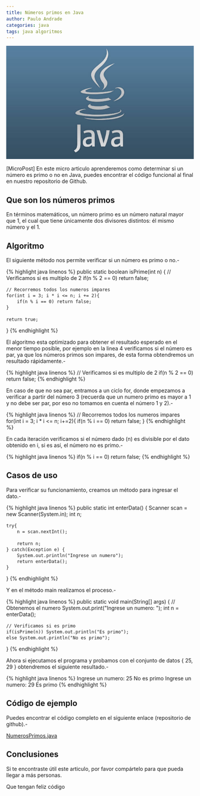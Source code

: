 ```yaml
---
title: Números primos en Java
author: Paulo Andrade
categories: java
tags: java algoritmos
---
```


![Numeros primos en java](/img/java.jpg)

[MicroPost] En este micro articulo aprenderemos como determinar si un número es primo o no en Java, puedes encontrar el código funcional al final en nuestro repositorio de Github.

## Que son los números primos

En términos matemáticos, un número primo es un número natural mayor que 1, el cual que tiene únicamente dos divisores distintos: él mismo número y el 1.

## Algoritmo

El siguiente método nos permite verificar si un número es primo o no.-

<ins class="adsbygoogle"
     style="display:block; text-align:center;"
     data-ad-layout="in-article"
     data-ad-format="fluid"
     data-ad-client="ca-pub-0593566584451788"
     data-ad-slot="1426664336"></ins>
<script>
     (adsbygoogle = window.adsbygoogle || []).push({});
</script>

{% highlight java linenos %}
public static boolean isPrime(int n)
{
    // Verificamos si es multiplo de 2
    if(n % 2 == 0) return false;

    // Recorremos todos los numeros impares
    for(int i = 3; i * i <= n; i += 2){
        if(n % i == 0) return false;
    }

    return true;
}
{% endhighlight %}

El algoritmo esta optimizado para obtener el resultado esperado en el menor tiempo posible, por ejemplo en la linea 4 verificamos si el número es par, ya que los números primos son impares, de esta forma obtendremos un resultado rápidamente.-

{% highlight java linenos %}
// Verificamos si es multiplo de 2
if(n % 2 == 0) return false;
{% endhighlight %}

En caso de que no sea par, entramos a un ciclo for, donde empezamos a verificar a partir del número 3 (recuerda que un numero primo es mayor a 1 y no debe ser par, por eso no tomamos en cuenta el número 1 y 2).-

{% highlight java linenos %}
// Recorremos todos los numeros impares
for(int i = 3; i * i <= n; i+=2){
    if(n % i == 0) return false;
}
{% endhighlight %}

En cada iteración verificamos si el número dado (n) es divisible por el dato obtenido en i, si es así, el número no es primo.-

{% highlight java linenos %}
if(n % i == 0) return false;
{% endhighlight %}

## Casos de uso

Para verificar su funcionamiento, creamos un método para ingresar el dato.-

{% highlight java linenos %}
public static int enterData()
{
    Scanner scan = new Scanner(System.in);
    int n;

    try{
        n = scan.nextInt();

        return n;
    } catch(Exception e) {
        System.out.println("Ingrese un numero");
        return enterData();
    }
}
{% endhighlight %}

Y en el método main realizamos el proceso.-

{% highlight java linenos %}
public static void main(String[] args)
{
    // Obtenemos el numero
    System.out.print("Ingrese un numero: ");
    int n = enterData();

    // Verificamos si es primo
    if(isPrime(n)) System.out.println("Es primo");
    else System.out.println("No es primo");
}
{% endhighlight %}

Ahora si ejecutamos el programa y probamos con el conjunto de datos { 25, 29 } obtendremos el siguiente resultado.-

{% highlight java linenos %}
Ingrese un numero: 25
No es primo
Ingrese un numero: 29
Es primo
{% endhighlight %}

## Código de ejemplo

Puedes encontrar el código completo en el siguiente enlace (repositorio de github).-

[NumerosPrimos.java](https://github.com/Codeandomx/algoritmos-java/blob/master/NumerosPrimos.java)

## Conclusiones

Si te encontraste útil este articulo, por favor compártelo para que pueda llegar a más personas.

Que tengan feliz código